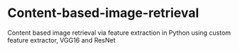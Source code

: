 # Content-based-image-retrieval
Content based image retrieval​ via feature extraction in Python using custom feature extractor, VGG16 and ResNet
